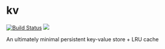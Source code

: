 # kv

[![Build Status](https://travis-ci.org/zserge/kv.svg)](https://travis-ci.org/zserge/kv) [![](https://godoc.org/github.com/zserge/kv?status.svg)](http://godoc.org/github.com/zserge/kv)

An ultimately minimal persistent key-value store + LRU cache
